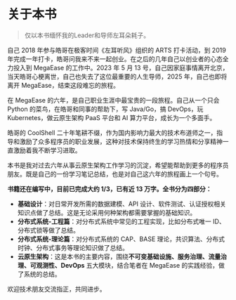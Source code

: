 # 关于本书

> 仅以本书缅怀我的Leader和导师左耳朵耗子。

自己 2018 年参与皓哥在极客时间《左耳听风》组织的 ARTS 打卡活动，到 2019 年完成一年打卡，皓哥问我来不来一起创业。在之后的几年自己以创业者的心态全力投入到 MegaEase 的工作中。2023 年 5 月 13 号，自己因家庭事情离开北京，当天皓哥心梗离世，自己也失去了这位最重要的人生导师，2025 年，自己也即将离开 MegaEase，结束这段难忘的旅程。

在 MegaEase 的六年，是自己职业生涯中最宝贵的一段旅程。自己从一个只会 Python 的菜鸟，在皓哥和同事的帮助下，写 Java/Go，搞 DevOps，玩 Kubernetes，做云原生架构 PaaS 平台和 AI 算力平台，成长为一个多面手。

皓哥的 CoolShell 二十年笔耕不缀，作为国内影响力最大的技术布道师之一，指导和激励了众多程序员的职业发展，这种对技术保持终生的学习热情和分享精神一直激励着我不断学习进取。

本书是我对过去六年从事云原生架构工作学习的沉淀，希望能帮助到更多的程序员朋友。既是自己的一份学习笔记总结，也是对自己这六年的旅程画上一个句号。

**书籍还在编写中，目前已完成大约 1/3，已有近 13 万字。全书分为四部分：**

- **基础设计**：对日常开发所需的数据建模、API 设计、软件测试、认证授权相关知识点做了总结。这是无论采用何种架构都需要掌握的基础知识。
- **分布式系统-工程篇**：对分布式系统中常见的工程实现，比如分布式唯一 ID、分布式锁等做了总结。
- **分布式系统-理论篇**：对分布式系统的 CAP、BASE 理论，共识算法、分布式时钟、分布式事务等理论知识做了总结。
- **云原生架构**：这是本书的主要内容，围绕**不可变基础设施、服务治理、流量治理、可观测性、DevOps** 五大模块，结合笔者在 MegaEase 的实践经验，做了系统的总结。

欢迎技术朋友交流指正，共同进步。

